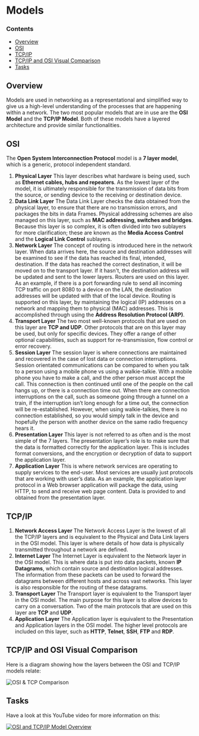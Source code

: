 # Models
<!--TOC_START-->
### Contents
- [Overview](#overview)
- [OSI](#osi)
- [TCP/IP](#tcpip)
- [TCP/IP and OSI Visual Comparison](#tcpip-and-osi-visual-comparison)
- [Tasks](#tasks)

<!--TOC_END-->
## Overview
Models are used in networking as a representational and simplified way to give us a high-level understanding of the processes that are happening within a network.
The two most popular models that are in use are the **OSI Model** and the **TCP/IP Model**.
Both of these models have a layered architecture and provide similar functionalities.
## OSI
The **Open System Interconnection Protocol** model is a **7 layer model**, which is a generic, protocol independent standard.
1. **Physical Layer**
This layer describes what hardware is being used, such as **Ethernet cables, hubs and repeaters**. As the lowest layer of the model, it is ultimately responsible for the transmission of data bits from the source, or sending device to the receiving or destination device.
2. **Data Link Layer**
The Data Link Layer checks the data obtained from the physical layer, to ensure that there are no transmission errors, and packages the bits in data Frames. Physical addressing schemes are also managed on this layer, such as **MAC addressing, switches and bridges**. Because this layer is so complex, it is often divided into two sublayers for more clarification; these are known as the **Media Access Control** and the **Logical Link Control** sublayers.
3. **Network Layer**
The concept of routing is introduced here in the network layer. When data arrives here, the source and destination addresses will be examined to see if the data has reached its final, intended, destination.
If the data has reached the correct destination, it will be moved on to the transport layer. If it hasn't, the destination address will be updated and sent to the lower layers.
Routers are used on this layer. As an example, if there is a port forwarding rule to send all incoming TCP traffic on port 8080 to a device on the LAN, the destination addresses will be updated with that of the local device.
Routing is supported on this layer, by maintaining the logical (IP) addresses on a network and mapping them to physical (MAC) addresses.
This is accomplished through using the **Address Resolution Protocol (ARP)**.
4. **Transport Layer**
The two most well-known protocols that are used on this layer are **TCP and UDP**. Other protocols that are on this layer may be used, but only for specific devices. They offer a range of other optional capabilities, such as support for re-transmission, flow control or error recovery.
5. **Session Layer**
The session layer is where connections are maintained and recovered in the case of lost data or connection interruptions. Session orientated communications can be compared to when you talk to a person using a mobile phone vs using a walkie-talkie. With a mobile phone you have to make a call, and the other person must accept the call. This connection is then continued until one of the people on the call hangs up, or there is a connection time out.  When there are connection interruptions on the call, such as someone going through a tunnel on a train, if the interruption isn’t long enough for a time out, the connection will be re-established. However, when using walkie-talkies, there is no connection established, so you would simply talk in the device and hopefully the person with another device on the same radio frequency hears it.
6. **Presentation Layer**
This layer is not referred to as often and is the most simple of the 7 layers. The presentation layer’s role is to make sure that the data is formatted correctly for the application layer. This is includes format conversions, and the encryption or decryption of data to support the application layer.
7. **Application Layer**
This is where network services are operating to supply services to the end-user. Most services are usually just protocols that are working with user’s data. As an example, the application layer protocol in a Web browser application will package the data, using HTTP, to send and receive web page content. Data is provided to and obtained from the presentation layer.

## TCP/IP
1. **Network Access Layer**
The Network Access Layer is the lowest of all the TCP/IP layers and is equivalent to the Physical and Data Link layers in the OSI model. This layer is where details of how data is physically transmitted throughout a network are defined.
2. **Internet Layer**
The Internet Layer is equivalent to the Network layer in the OSI model. This is where data is put into data packets, known **IP Datagrams**, which contain source and destination logical addresses. The information from these packets can be used to forward the datagrams between different hosts and across vast networks. This layer is also responsible for the routing of these datagrams.
3. **Transport Layer**
The Transport layer is equivalent to the Transport layer in the OSI model. The main purpose for this layer is to allow devices to carry on a conversation. Two of the main protocols that are used on this layer are **TCP** and **UDP**.
4. **Application Layer**
The Application layer is equivalent to the Presentation and Application layers in the OSI model. The higher level protocols are included on this layer, such as **HTTP**, **Telnet**, **SSH**, **FTP** and **RDP**.

## TCP/IP and OSI Visual Comparison
Here is a diagram showing how the layers between the OSI and TCP/IP models relate:

![OSI & TCP Comparison](https://lh3.googleusercontent.com/Kk1yl6jxDdDawh4UUEFlxjUyb3NkjI9A39ExIoDriff6cRr2_2noL0zgIz1p6zt1nfrkKcH3mtnIX_6e07g4wIa5StrKMvUO4419CFhjjSML0UQfe4UiW1PMfNPEbHrPNu7DpUD8CkjYNE1BP2jEXa9drRGFaU8133uUH_HhBF9GCMtQBBns-L2t88g8AEGp_KFf49KVLYb59SnPoON7R4jm6ZhQz9BZCX6C9J7omSAeTYYm4hEP-qlJ-XRtd7BwQKe0lSmVSAixeC2gE30s-Eb7EmS_rA9ONGX09lRovj4agv-nDFONhZWputVhSUwlHc-CQo1RLkUz0bq4zls2YNJKw0tkPCgzXNTdjwCozEF5GHcXqe7dF33EAnF3QMs71-RVQQTKiEIMKU_AAkKCL3nY9O9Admiv_KCgyPojUtkQPoXvEAY647nNF4rbNu9siOrnDiJERHopj82Wt9a8pD17UtiG17CJIdLt3V9TWrC8_5qXp_mZdhdO46E3GrzqcgI0epcyRWJGHDsX0rirMUr_6BWb1nTpJQhEy646I01C7Rco7_eXQ0qXNdMyFLEuC1iWi9na4MuuGrdF21_Jwf3MWSVqiE7vM5kz-WTX4OfR_TN5BHb8gKoBXuGhVAe5YzcDFkbU95BxOXgkdM_PDY8QQ90YanfncLoLB8RhdEBHVJB1mDFRmMCGLGhSP4fYjeUsfvJIdIiVlDsCNuBIEa-4AGl4Y_gpzcMTHQ8PQrmjtvtQ=w1208-h752-no)

## Tasks
Have a look at this YouTube video for more information on this:

[![OSI and TCP/IP Model Overview](https://img.youtube.com/vi/i9RL5jD9cTI/0.jpg)](https://www.youtube.com/watch?v=i9RL5jD9cTI)
